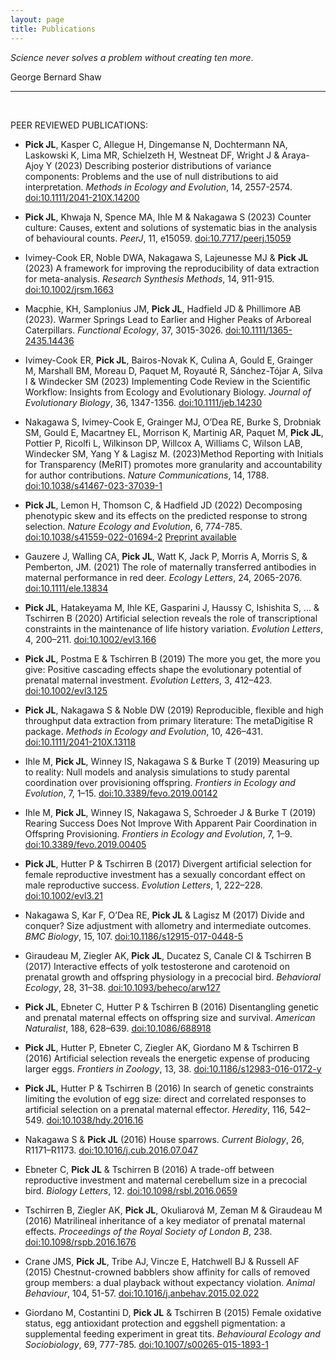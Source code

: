 ```yaml
---
layout: page
title: Publications
---
```



*Science never solves a problem without creating ten more*.

George Bernard Shaw

---

<br />


PEER REVIEWED PUBLICATIONS:

* **Pick JL**, Kasper C, Allegue H, Dingemanse N, Dochtermann NA, Laskowski K, Lima MR, Schielzeth H, Westneat DF, Wright J & Araya-Ajoy Y (2023) Describing posterior distributions of variance components: Problems and the use of null distributions to aid interpretation. *Methods in Ecology and Evolution*, 14, 2557-2574. [doi:10.1111/2041-210X.14200](https://doi.org/10.1111/2041-210X.14200)

* **Pick JL**, Khwaja N, Spence MA, Ihle M & Nakagawa S (2023) Counter culture: Causes, extent and solutions of systematic bias in the analysis of behavioural counts. *PeerJ*, 11, e15059. [doi:10.7717/peerj.15059](https://peerj.com/articles/15059/)

* Ivimey-Cook ER, Noble DWA, Nakagawa S, Lajeunesse MJ & **Pick JL** (2023) A framework for improving the reproducibility of data extraction for meta-analysis. *Research Synthesis Methods*, 14, 911-915. [doi:10.1002/jrsm.1663](https://doi.org/10.1002/jrsm.1663.)

* Macphie, KH, Samplonius JM, **Pick JL**, Hadfield JD & Phillimore AB (2023). Warmer Springs Lead to Earlier and Higher Peaks of Arboreal Caterpillars. *Functional Ecology*, 37, 3015-3026. [doi:10.1111/1365-2435.14436](https://doi.org/10.1111/1365-2435.14436)

* Ivimey-Cook ER, **Pick JL**, Bairos-Novak K, Culina A, Gould E, Grainger M, Marshall BM, Moreau D, Paquet M, Royauté R, Sánchez-Tójar A, Silva I & Windecker SM (2023) Implementing Code Review in the Scientific Workflow: Insights from Ecology and Evolutionary Biology. *Journal of Evolutionary Biology*, 36, 1347-1356. [doi:10.1111/jeb.14230](https://doi.org/10.1111/jeb.14230)

* Nakagawa S, Ivimey-Cook E, Grainger MJ, O’Dea RE, Burke S, Drobniak SM, Gould E, Macartney EL, Morrison K, Martinig AR, Paquet M, **Pick JL**, Pottier P, Ricolfi L, Wilkinson DP, Willcox A, Williams C, Wilson LAB, Windecker SM, Yang Y & Lagisz M. (2023)Method Reporting with Initials for Transparency (MeRIT) promotes more granularity and accountability for author contributions. *Nature Communications*, 14, 1788. [doi:10.1038/s41467-023-37039-1](https://www.nature.com/articles/s41467-023-37039-1)

* **Pick JL**, Lemon H, Thomson C, & Hadfield JD (2022) Decomposing phenotypic skew and its effects on the predicted response to strong selection. *Nature Ecology and Evolution*, 6, 774-785. [doi:10.1038/s41559-022-01694-2](https://www.nature.com/articles/s41559-022-01694-2.pdf?proof=t) [Preprint available](https://ecoevorxiv.org/n4g5z/)

* Gauzere J, Walling CA, **Pick JL**, Watt K, Jack P, Morris A, Morris S, & Pemberton, JM. (2021) The role of maternally transferred antibodies in maternal performance in red deer. *Ecology Letters*, 24, 2065-2076. [doi:10.1111/ele.13834](https://onlinelibrary.wiley.com/doi/full/10.1111/ele.13834)

* **Pick JL**, Hatakeyama M, Ihle KE, Gasparini J, Haussy C, Ishishita S, ... & Tschirren B (2020) Artificial selection reveals the role of transcriptional constraints in the maintenance of life history variation. *Evolution Letters*, 4, 200–211. [doi:10.1002/evl3.166](https://onlinelibrary.wiley.com/doi/full/10.1002/evl3.166)

* **Pick JL**, Postma E & Tschirren B (2019) The more you get, the more you give: Positive cascading effects shape the evolutionary potential of prenatal maternal investment. *Evolution Letters*, 3, 412–423. [doi:10.1002/evl3.125](https://onlinelibrary.wiley.com/doi/full/10.1002/evl3.125)

* **Pick JL**, Nakagawa S & Noble DW (2019) Reproducible, flexible and high throughput data extraction from primary literature: The metaDigitise R package. *Methods in Ecology and Evolution*, 10, 426–431. [doi:10.1111/2041-210X.13118](https://besjournals.onlinelibrary.wiley.com/doi/10.1111/2041-210X.13118)

* Ihle M, **Pick JL**, Winney IS, Nakagawa S & Burke T (2019) Measuring up to reality: Null models and analysis simulations to study parental coordination over provisioning offspring. *Frontiers in Ecology and Evolution*, 7, 1–15. [doi:10.3389/fevo.2019.00142](https://www.frontiersin.org/articles/10.3389/fevo.2019.00142/full)

* Ihle M, **Pick JL**, Winney IS, Nakagawa S, Schroeder J & Burke T (2019) Rearing Success Does Not Improve With Apparent Pair Coordination in Offspring Provisioning. *Frontiers in Ecology and Evolution*, 7, 1–9. [doi:10.3389/fevo.2019.00405](https://www.frontiersin.org/articles/10.3389/fevo.2019.00405/full)

* **Pick JL**, Hutter P & Tschirren B (2017) Divergent artificial selection for female reproductive investment has a sexually concordant effect on male reproductive success. *Evolution Letters*, 1, 222–228. [doi:10.1002/evl3.21](https://onlinelibrary.wiley.com/doi/full/10.1002/evl3.21)

* Nakagawa S, Kar F, O’Dea RE, **Pick JL** & Lagisz M (2017) Divide and conquer? Size adjustment with allometry and intermediate outcomes. *BMC Biology*, 15, 107. [doi:10.1186/s12915-017-0448-5](https://bmcbiol.biomedcentral.com/articles/10.1186/s12915-017-0448-5)

* Giraudeau M, Ziegler AK, **Pick JL**, Ducatez S, Canale CI & Tschirren B (2017) Interactive effects of yolk testosterone and carotenoid on prenatal growth and offspring physiology in a precocial bird. *Behavioral Ecology*, 28, 31–38. [doi:10.1093/beheco/arw127](https://academic.oup.com/beheco/article/28/1/31/2453499)

* **Pick JL**, Ebneter C, Hutter P & Tschirren B (2016) Disentangling genetic and prenatal maternal effects on offspring size and survival. *American Naturalist*, 188, 628–639. [doi:10.1086/688918](https://www.journals.uchicago.edu/doi/full/10.1086/688918)

* **Pick JL**, Hutter P, Ebneter C, Ziegler AK, Giordano M & Tschirren B (2016) Artificial selection reveals the energetic expense of producing larger eggs. *Frontiers in Zoology*, 13, 38. [doi:10.1186/s12983-016-0172-y](https://frontiersinzoology.biomedcentral.com/articles/10.1186/s12983-016-0172-y)

* **Pick JL**, Hutter P & Tschirren B (2016) In search of genetic constraints limiting the evolution of egg size: direct and correlated responses to artificial selection on a prenatal maternal effector. *Heredity*, 116, 542–549. [doi:10.1038/hdy.2016.16](https://www.nature.com/articles/hdy201616)

* Nakagawa S & **Pick JL** (2016) House sparrows. *Current Biology*, 26, R1171–R1173. [doi:10.1016/j.cub.2016.07.047](https://www.sciencedirect.com/science/article/pii/S0960982216308326?via%3Dihub)

* Ebneter C, **Pick JL** & Tschirren B (2016) A trade-off between reproductive investment and maternal cerebellum size in a precocial bird. *Biology Letters*, 12. [doi:10.1098/rsbl.2016.0659](https://royalsocietypublishing.org/doi/10.1098/rsbl.2016.0659)

* Tschirren B, Ziegler AK, **Pick JL**, Okuliarová M, Zeman M & Giraudeau M (2016) Matrilineal inheritance of a key mediator of prenatal maternal effects. *Proceedings of the Royal Society of London B*, 238. [doi:10.1098/rspb.2016.1676](https://royalsocietypublishing.org/doi/10.1098/rspb.2016.1676)

* Crane JMS, **Pick JL**, Tribe AJ, Vincze E, Hatchwell BJ & Russell AF (2015) Chestnut-crowned babblers show affinity for calls of removed group members: a dual playback without expectancy violation. *Animal Behaviour*, 104, 51-57. [doi:10.1016/j.anbehav.2015.02.022](https://www.sciencedirect.com/science/article/pii/S0003347215000846)

* Giordano M, Costantini D, **Pick JL** & Tschirren B (2015) Female oxidative status, egg antioxidant protection and eggshell pigmentation: a supplemental feeding experiment in great tits. *Behavioural Ecology and Sociobiology*, 69, 777-785. [doi:10.1007/s00265-015-1893-1](https://link.springer.com/article/10.1007/s00265-015-1893-1)
